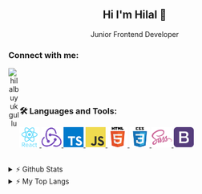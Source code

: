 ## <div align="center"> Hi I'm Hilal 👋</div>
<div align="center"> Junior Frontend Developer</div>

### Connect with me:
<div align="center">
    <a href="https://www.linkedin.com/in/hilal-b%C3%BCy%C3%BCkg%C3%BCll%C3%BC-11508b198/" target="_blank">
    <img align="left" alt="hilalbuyukgullu" width="22px" src="https://raw.githubusercontent.com/rahuldkjain/github-profile-readme-generator/master/src/images/icons/Social/linked-in-alt.svg" />
    </a>
</div>
<br />
<br />
 <br/>

### 🛠️ Languages and Tools:
  <p align="left">
      <a href="https://reactjs.org/" target="_blank"> <img src="https://raw.githubusercontent.com/devicons/devicon/master/icons/react/react-original-wordmark.svg" alt="react" width="40" height="40"/> </a>
      <a href="https://redux.js.org/" target="_blank"> <img src="https://raw.githubusercontent.com/devicons/devicon/master/icons/redux/redux-original.svg" alt="redux" width="40" height="40"/> </a>
      <a href="https://www.typescriptlang.org/" target="_blank"> <img src="https://raw.githubusercontent.com/github/explore/80688e429a7d4ef2fca1e82350fe8e3517d3494d/topics/typescript/typescript.png" alt="typescript" width="40" height="40"/> </a>
      <a href="https://www.javascript.com/" target="_blank"> <img src="https://raw.githubusercontent.com/github/explore/80688e429a7d4ef2fca1e82350fe8e3517d3494d/topics/javascript/javascript.png" alt="javascript" width="40" height="40"/> </a>
      <a href="https://html.com/" target="_blank"> <img src="https://raw.githubusercontent.com/github/explore/80688e429a7d4ef2fca1e82350fe8e3517d3494d/topics/html/html.png" alt="javascript" width="40" height="40"/> </a>
      <a href="https://css.org/" target="_blank"> <img src="https://raw.githubusercontent.com/github/explore/80688e429a7d4ef2fca1e82350fe8e3517d3494d/topics/css/css.png" alt="javascript" width="40" height="40"/> </a>
      <a href="https://sass-lang.com/" target="_blank"> <img src="https://raw.githubusercontent.com/github/explore/80688e429a7d4ef2fca1e82350fe8e3517d3494d/topics/sass/sass.png" alt="javascript" width="40" height="40"/> </a>
      <a href="https://getbootstrap.com/" target="_blank"> <img src="https://raw.githubusercontent.com/github/explore/80688e429a7d4ef2fca1e82350fe8e3517d3494d/topics/bootstrap/bootstrap.png" alt="javascript" width="40" height="40"/> </a>
   </p>
 <br/>

<details>
<summary>⚡ Github Stats</summary>
<img src="https://github-readme-stats.vercel.app/api?username=hilalbuyukgullu&show_icons=true&theme=dracula">
</details>

<details>
<summary>⚡ My Top Langs</summary>
<img  src="https://github-readme-stats.vercel.app/api/top-langs/?username=Residenttt&layout=compact&hide=html,css&&show_icons=true&theme=dracula" alt="My Top Langs" />
</details>


    

<!--
**hilalbuyukgullu/HilalBuyukgullu** is a ✨ _special_ ✨ repository because its `README.md` (this file) appears on your GitHub profile.

Here are some ideas to get you started:

- 🔭 I’m currently working on ...
- 🌱 I’m currently learning ...
- 👯 I’m looking to collaborate on ...
- 🤔 I’m looking for help with ...
- 💬 Ask me about ...
- 📫 How to reach me: ...
- 😄 Pronouns: ...
- ⚡ Fun fact: ...
  
-->


